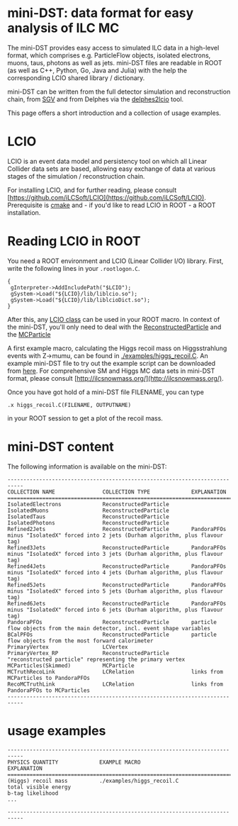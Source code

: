 # mini-DST: data format for easy analysis of ILC MC

The mini-DST provides easy access to simulated ILC data in a high-level format, which comprises e.g. ParticleFlow objects, isolated electrons, muons, taus, photons as well as jets. mini-DST files are readable in ROOT (as well as C++, Python, Go, Java and Julia) with the help the corresponding LCIO shared library / dictionary.

mini-DST can be written from the full detector simulation and reconstruction chain, from [SGV](https://inspirehep.net/literature/1091154) and from Delphes via the [delphes2lcio](https://github.com/iLCSoft/LCIO/tree/master/examples/cpp/delphes2lcio) tool.

This page offers a short introduction and a collection of usage examples.

# LCIO
LCIO is an event data model and persistency tool on which all Linear Collider data sets are based, allowing easy exchange of data at various stages of the simulation / reconstruction chain.

For installing LCIO, and for further reading, please consult [https://github.com/iLCSoft/LCIO](https://github.com/iLCSoft/LCIO).
Prerequisite is [cmake](https://cmake.org/) and - if you'd like to read LCIO in ROOT - a ROOT installation.

# Reading LCIO in ROOT
You need a ROOT environment and LCIO (Linear Collider I/O) library.
First, write the following lines in your `.rootlogon.C`.
```
{
 gInterpreter->AddIncludePath("$LCIO");
 gSystem->Load("${LCIO}/lib/liblcio.so");
 gSystem->Load("${LCIO}/lib/liblcioDict.so");
}
```
After this, any [LCIO class](https://ilcsoft.desy.de/LCIO/current/doc/doxygen_api/html/classEVENT_1_1LCObject.html) can be used in your ROOT macro.
In context of the mini-DST, you'll only need to deal with the [ReconstructedParticle](https://ilcsoft.desy.de/LCIO/current/doc/doxygen_api/html/classEVENT_1_1ReconstructedParticle.html) and the [MCParticle](https://ilcsoft.desy.de/LCIO/current/doc/doxygen_api/html/classEVENT_1_1MCParticle.html)

A first example macro, calculating the Higgs recoil mass on Higgsstrahlung events with Z->mumu, can be found in [./examples/higgs_recoil.C](./examples/higgs_recoil.C). An example mini-DST file to try out the example script can be downloaded from [here](https://desycloud.desy.de/index.php/s/KyNEFt3SFFEk6aM). 
For comprehensive SM and Higgs MC data sets in mini-DST format, please consult [http://ilcsnowmass.org/](http://ilcsnowmass.org/). 

Once you have got hold of a mini-DST file FILENAME, you can type

```
.x higgs_recoil.C(FILENAME, OUTPUTNAME)
```
in your ROOT session to get a plot of the recoil mass.


# mini-DST content

The following information is available on the mini-DST:

```
---------------------------------------------------------------------------
COLLECTION NAME               COLLECTION TYPE             EXPLANATION
===========================================================================
IsolatedElectrons             ReconstructedParticle         
IsolatedMuons                 ReconstructedParticle   
IsolatedTaus                  ReconstructedParticle
IsolatedPhotons               ReconstructedParticle
Refined2Jets                  ReconstructedParticle       PandoraPFOs minus "IsolatedX" forced into 2 jets (Durham algorithm, plus flavour tag)
Refined3Jets                  ReconstructedParticle       PandoraPFOs minus "IsolatedX" forced into 3 jets (Durham algorithm, plus flavour tag)
Refined4Jets                  ReconstructedParticle       PandoraPFOs minus "IsolatedX" forced into 4 jets (Durham algorithm, plus flavour tag)
Refined5Jets                  ReconstructedParticle       PandoraPFOs minus "IsolatedX" forced into 5 jets (Durham algorithm, plus flavour tag)
Refined6Jets                  ReconstructedParticle       PandoraPFOs minus "IsolatedX" forced into 6 jets (Durham algorithm, plus flavour tag)
PandoraPFOs                   ReconstructedParticle       particle flow objects from the main detector, incl. event shape variables
BCalPFOs                      ReconstructedParticle       particle flow objects from the most forward calorimeter
PrimaryVertex                 LCVertex                    
PrimaryVertex_RP              ReconstructedParticle       "reconstructed particle" representing the primary vertex
MCParticles(Skimmed)          MCParticle                    
MCTruthRecoLink               LCRelation                  links from MCParticles to PandoraPFOs                 
RecoMCTruthLink               LCRelation                  links from PandoraPFOs to MCParticles
---------------------------------------------------------------------------
```

# usage examples

```
---------------------------------------------------------------------------
PHYSICS QUANTITY             EXAMPLE MACRO                   EXPLANATION  
===========================================================================
(Higgs) recoil mass          ./examples/higgs_recoil.C         
total visible energy
b-tag likelihood
...

---------------------------------------------------------------------------
```


